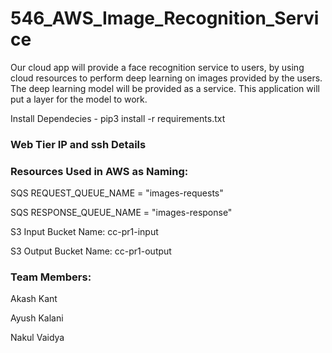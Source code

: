 # 546_AWS_Image_Recognition_Service
Our cloud app will provide a face recognition service to users, by using cloud resources to perform deep learning on images provided by the users. The deep learning model will be provided as a service. This application will put a layer for the model to work.

Install Dependecies -
pip3 install -r requirements.txt

### Web Tier IP and ssh Details

### Resources Used in AWS as Naming:
SQS REQUEST_QUEUE_NAME = "images-requests"

SQS RESPONSE_QUEUE_NAME = "images-response"

S3 Input Bucket Name: cc-pr1-input

S3 Output Bucket Name: cc-pr1-output


### Team Members:
Akash Kant

Ayush Kalani

Nakul Vaidya

